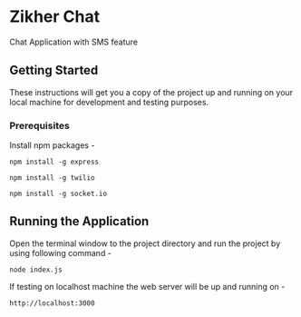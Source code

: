 # Zikher Chat

Chat Application with SMS feature

## Getting Started

These instructions will get you a copy of the project up and running on your local machine for development and testing purposes.

### Prerequisites

Install npm packages -
```
npm install -g express

npm install -g twilio

npm install -g socket.io
```

## Running the Application
Open the terminal window to the project directory and run the project by using following command -
```
node index.js
```
If testing on localhost machine the web server will be up and running on -
```
http://localhost:3000
```
